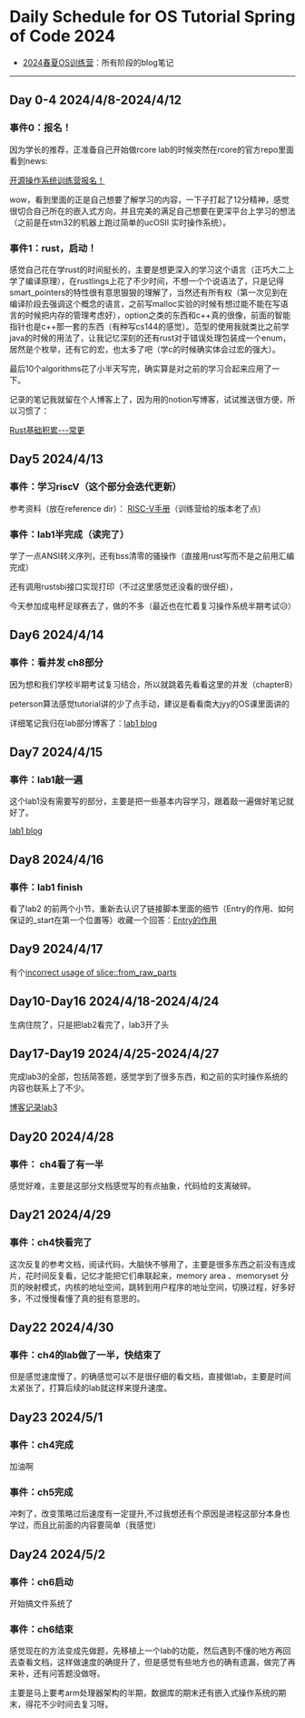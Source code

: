# Daily Schedule for OS Tutorial Spring of Code 2024

- [2024春夏OS训练营](https://liamy.clovy.top/category/2024%E6%98%A5%E5%A4%8FOS%E8%AE%AD%E7%BB%83%E8%90%A5)：所有阶段的blog笔记

---

## Day 0-4 2024/4/8-2024/4/12

### 事件0：报名！

因为学长的推荐，正准备自己开始做rcore lab的时候突然在rcore的官方repo里面看到news:

 <u>开源操作系统训练营报名！</u>

wow，看到里面的正是自己想要了解学习的内容，一下子打起了12分精神，感觉很切合自己所在的嵌入式方向，并且完美的满足自己想要在更深平台上学习的想法（之前是在stm32的机器上跑过简单的ucOSII 实时操作系统）。

### 事件1：rust，启动！

感觉自己花在学rust的时间挺长的，主要是想更深入的学习这个语言（正巧大二上学了编译原理），在rustlings上花了不少时间，不想一个个说语法了，只是记得smart_pointers的特性很有意思狠狠的理解了，当然还有所有权（第一次见到在编译阶段去强调这个概念的语言，之前写malloc实验的时候有想过能不能在写语言的时候把内存的管理考虑好），option之类的东西和c++真的很像，前面的智能指针也是c++那一套的东西（有种写cs144的感觉）。范型的使用我就类比之前学java的时候的用法了，让我记忆深刻的还有rust对于错误处理包装成一个enum，居然是个枚举，还有它的宏，也太多了吧（学c的时候确实体会过宏的强大）。

最后10个algorithms花了小半天写完，确实算是对之前的学习合起来应用了一下。

记录的笔记我就留在个人博客上了，因为用的notion写博客，试试推送很方便，所以习惯了：

[Rust基础积累---常更](https://liamy.clovy.top/article/OS_Tutorial/rust_learn)

## Day5 2024/4/13

### 事件：学习riscV（这个部分会迭代更新）

参考资料（放在reference dir）： [RISC-V手册](http://riscvbook.com/chinese/RISC-V-Reader-Chinese-v1.pdf)（训练营给的版本老了点）

### 事件：lab1半完成（读完了）

学了一点ANSI转义序列，还有bss清零的骚操作（直接用rust写而不是之前用汇编完成）

还有调用rustsbi接口实现打印（不过这里感觉还没看的很仔细），

今天参加成电杯足球赛去了，做的不多（最近也在忙着复习操作系统半期考试😥）

## Day6 2024/4/14

### 事件：看并发 ch8部分

因为想和我们学校半期考试复习结合，所以就跳着先看看这里的并发（chapter8）

peterson算法感觉tutorial讲的少了点手动，建议是看看南大jyy的OS课里面讲的

详细笔记我归在lab部分博客了：[lab1 blog](https://liamy.clovy.top/article/OS_Tutorial/lab1)

## Day7 2024/4/15

### 事件：lab1敲一遍

这个lab1没有需要写的部分，主要是把一些基本内容学习，跟着敲一遍做好笔记就好了。

[lab1 blog](https://liamy.clovy.top/article/OS_Tutorial/lab1)

## Day8 2024/4/16

### 事件：lab1 finish

看了lab2 的前两个小节，重新去认识了链接脚本里面的细节（Entry的作用、如何保证的_start在第一个位置等）收藏一个回答：[Entry的作用](https://stackoverflow.com/questions/40606700/what-does-entry-mean-in-a-linker-script)



## Day9 2024/4/17

有个[incorrect usage of slice::from_raw_parts](https://doc.rust-lang.org/beta/core/slice/fn.from_raw_parts.html#incorrect-usage) 

## Day10-Day16 2024/4/18-2024/4/24
生病住院了，只是把lab2看完了，lab3开了头

## Day17-Day19 2024/4/25-2024/4/27

完成lab3的全部，包括简答题，感觉学到了很多东西，和之前的实时操作系统的内容也联系上了不少。

[博客记录lab3](https://liamy.clovy.top/article/OS_Tutorial/lab3)

## Day20 2024/4/28

### 事件： ch4看了有一半

感觉好难，主要是这部分文档感觉写的有点抽象，代码给的支离破碎。

## Day21 2024/4/29

### 事件：ch4快看完了

这次反复的参考文档，阅读代码，大脑快不够用了，主要是很多东西之前没有连成片，花时间反复看，记忆才能把它们串联起来，memory area 、memoryset 分页的映射模式，内核的地址空间，跳转到用户程序的地址空间，切换过程，好多好多，不过慢慢看懂了真的挺有意思的。

## Day22 2024/4/30

### 事件：ch4的lab做了一半，快结束了

但是感觉速度慢了，的确感觉可以不是很仔细的看文档，直接做lab，主要是时间太紧张了，打算后续的lab就这样来提升速度。

## Day23 2024/5/1

### 事件：ch4完成

加油啊

### 事件：ch5完成

冲刺了，改变策略过后速度有一定提升,不过我想还有个原因是进程这部分本身也学过，而且比前面的内容要简单（我感觉）

## Day24 2024/5/2

### 事件：ch6启动

开始搞文件系统了

### 事件：ch6结束

感觉现在的方法变成先做题，先移植上一个lab的功能，然后遇到不懂的地方再回去查看文档，这样做速度的确提升了，但是感觉有些地方也的确有遗漏，做完了再来补，还有问答题没做呀。

主要是马上要考arm处理器架构的半期，数据库的期末还有嵌入式操作系统的期末，得花不少时间去复习呀。
